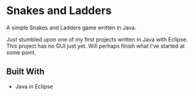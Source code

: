 # Snakes and Ladders
A simple Snakes and Ladders game written in Java.

Just stumbled upon one of my first projects written in Java with Eclipse. This project has no GUI just yet. Will perhaps finish what I've started at some point.

## Built With

* Java in Eclipse


